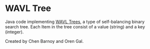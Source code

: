 # WAVL Tree

Java code implementing [WAVL Trees](https://en.wikipedia.org/wiki/WAVL_tree), a type of self-balancing binary search tree. Each Item in the tree consist of a value (string) and a key (integer).

Created by Chen Barnoy and Oren Gal.
